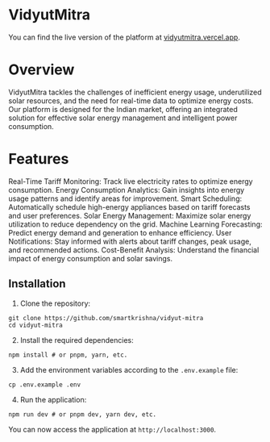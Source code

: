 # VidyutMitra


You can find the live version of the platform at [vidyutmitra.vercel.app](https://vidyutmitra.vercel.app/).


# Overview
VidyutMitra tackles the challenges of inefficient energy usage, underutilized solar resources, and the need for real-time data to optimize energy costs. Our platform is designed for the Indian market, offering an integrated solution for effective solar energy management and intelligent power consumption.

# Features
Real-Time Tariff Monitoring: Track live electricity rates to optimize energy consumption.
Energy Consumption Analytics: Gain insights into energy usage patterns and identify areas for improvement.
Smart Scheduling: Automatically schedule high-energy appliances based on tariff forecasts and user preferences.
Solar Energy Management: Maximize solar energy utilization to reduce dependency on the grid.
Machine Learning Forecasting: Predict energy demand and generation to enhance efficiency.
User Notifications: Stay informed with alerts about tariff changes, peak usage, and recommended actions.
Cost-Benefit Analysis: Understand the financial impact of energy consumption and solar savings.

## Installation

1. Clone the repository:

```
git clone https://github.com/smartkrishna/vidyut-mitra
cd vidyut-mitra
```

2. Install the required dependencies:

```
npm install # or pnpm, yarn, etc.
```

3. Add the environment variables according to the `.env.example` file:

```
cp .env.example .env
```

4. Run the application:

```
npm run dev # or pnpm dev, yarn dev, etc.
```

You can now access the application at `http://localhost:3000`.
